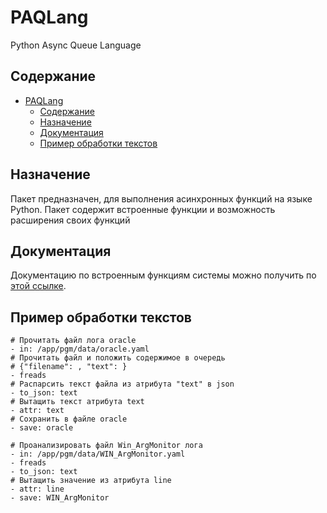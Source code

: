 # PAQLang

Python Async Queue Language

## Содержание

- [PAQLang](#paqlang)
  - [Содержание](#содержание)
  - [Назначение](#назначение)
  - [Документация](#документация)
  - [Пример обработки текстов](#пример-обработки-текстов)

## Назначение
Пакет предназначен, для выполнения асинхронных функций на языке Python. Пакет содержит встроенные функции и возможность расширения своих функций

## Документация
Документацию по встроенным функциям системы можно получить по [этой ссылке](./docs/ru/functions.md).

## Пример обработки текстов

```
# Прочитать файл лога oracle
- in: /app/pgm/data/oracle.yaml
# Прочитать файл и положить содержимое в очередь
# {"filename": , "text": }
- freads
# Распарсить текст файла из атрибута "text" в json
- to_json: text
# Вытащить текст атрибута text
- attr: text
# Сохранить в файле oracle
- save: oracle

# Проанализировать файл Win_ArgMonitor лога
- in: /app/pgm/data/WIN_ArgMonitor.yaml
- freads
- to_json: text
# Вытащить значение из атрибута line
- attr: line
- save: WIN_ArgMonitor
```